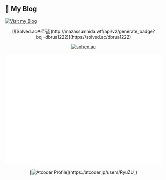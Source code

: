 ## 📖 My Blog

[![Visit my Blog](https://img.shields.io/badge/Blog-ryuzu.me-1DA1F2?style=flat-square&logo=book&logoColor=white)](https://ryuzu.me)

<div align="center">  
[![Solved.ac프로필](http://mazassumnida.wtf/api/v2/generate_badge?boj=dbrua1222)](https://solved.ac/dbrua1222)

[![solved.ac](https://solvedac.junah.dev/v1/generate_badge?handle=dbrua1222)](https://solved.ac/profile/dbrua1222/arena)

[![Codeforces](https://raw.githubusercontent.com/RyuZU3747/cfstats/main/output/light_card.svg#gh-dark-mode-only)](https://codeforces.com/profile/RyuZU)

[![Atcoder Profile](https://atcoder-badge.kro.kr?id=RyuZU_)](https://atcoder.jp/users/RyuZU_)
</div>
